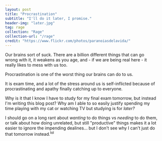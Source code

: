 ```yaml
---
layout: post
title: "Procrastination"
subtitle: "I'll do it later, I promise."
header-img: "later.jpg"
tag: rage
collection: "Rage"
collection-url: "/rage"
credit: "https://www.flickr.com/photos/paranoiasdelavida/"
---
```


Our brains sort of suck. There are a billion different things that can go wrong with it, it weakens as you age, and - if we are being real here - it really likes to mess with us too.

Procrastination is one of the worst thing our brains can do to us. 

It is exam time, and a lot of the stress around us is self-inflicted because of procrastinating and apathy finally catching up to everyone. 

Why is it that I know I have to study for my final exam tomorrow, but instead I'm writing this blog post? Why am I able to so easily justify spending my time playing with my cat or watching TV but studying is for *later?*

I should go on a long rant about *wanting* to do things vs *needing* to do them, or talk about how doing unrelated, but still "productive" things makes it a lot easier to ignore the impending dealines... but I don't see why I can't just do that tomorrow instead.<sup>lol</sup>
